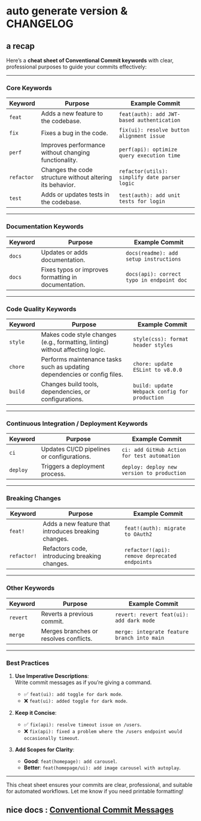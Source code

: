 # auto generate version & CHANGELOG

## a recap

Here’s a **cheat sheet of Conventional Commit keywords** with clear, professional purposes to guide your commits effectively:

---

### **Core Keywords**

| **Keyword** | **Purpose**                                               | **Example Commit**                            |
| ----------- | --------------------------------------------------------- | --------------------------------------------- |
| `feat`      | Adds a new feature to the codebase.                       | `feat(auth): add JWT-based authentication`    |
| `fix`       | Fixes a bug in the code.                                  | `fix(ui): resolve button alignment issue`     |
| `perf`      | Improves performance without changing functionality.      | `perf(api): optimize query execution time`    |
| `refactor`  | Changes the code structure without altering its behavior. | `refactor(utils): simplify date parser logic` |
| `test`      | Adds or updates tests in the codebase.                    | `test(auth): add unit tests for login`        |

---

### **Documentation Keywords**

| **Keyword** | **Purpose**                                          | **Example Commit**                        |
| ----------- | ---------------------------------------------------- | ----------------------------------------- |
| `docs`      | Updates or adds documentation.                       | `docs(readme): add setup instructions`    |
| `docs`      | Fixes typos or improves formatting in documentation. | `docs(api): correct typo in endpoint doc` |

---

### **Code Quality Keywords**

| **Keyword** | **Purpose**                                                                   | **Example Commit**                            |
| ----------- | ----------------------------------------------------------------------------- | --------------------------------------------- |
| `style`     | Makes code style changes (e.g., formatting, linting) without affecting logic. | `style(css): format header styles`            |
| `chore`     | Performs maintenance tasks such as updating dependencies or config files.     | `chore: update ESLint to v8.0.0`              |
| `build`     | Changes build tools, dependencies, or configurations.                         | `build: update Webpack config for production` |

---

### **Continuous Integration / Deployment Keywords**

| **Keyword** | **Purpose**                                | **Example Commit**                          |
| ----------- | ------------------------------------------ | ------------------------------------------- |
| `ci`        | Updates CI/CD pipelines or configurations. | `ci: add GitHub Action for test automation` |
| `deploy`    | Triggers a deployment process.             | `deploy: deploy new version to production`  |

---

### **Breaking Changes**

| **Keyword** | **Purpose**                                          | **Example Commit**                            |
| ----------- | ---------------------------------------------------- | --------------------------------------------- |
| `feat!`     | Adds a new feature that introduces breaking changes. | `feat!(auth): migrate to OAuth2`              |
| `refactor!` | Refactors code, introducing breaking changes.        | `refactor!(api): remove deprecated endpoints` |

---

### **Other Keywords**

| **Keyword** | **Purpose**                            | **Example Commit**                          |
| ----------- | -------------------------------------- | ------------------------------------------- |
| `revert`    | Reverts a previous commit.             | `revert: revert feat(ui): add dark mode`    |
| `merge`     | Merges branches or resolves conflicts. | `merge: integrate feature branch into main` |

---

### **Best Practices**

1. **Use Imperative Descriptions**:  
   Write commit messages as if you’re giving a command.

   - ✅ `feat(ui): add toggle for dark mode`.
   - ❌ `feat(ui): added toggle for dark mode`.

2. **Keep it Concise**:

   - ✅ `fix(api): resolve timeout issue on /users`.
   - ❌ `fix(api): fixed a problem where the /users endpoint would occasionally timeout`.

3. **Add Scopes for Clarity**:
   - **Good**: `feat(homepage): add carousel`.
   - **Better**: `feat(homepage/ui): add image carousel with autoplay`.

---

This cheat sheet ensures your commits are clear, professional, and suitable for automated workflows. Let me know if you need printable formatting!





## nice docs : [Conventional Commit Messages](https://gist.github.com/qoomon/5dfcdf8eec66a051ecd85625518cfd13)